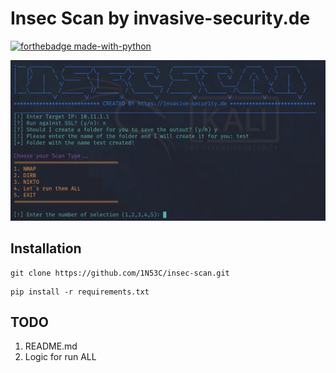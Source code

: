 # Insec Scan by invasive-security.de

[![forthebadge made-with-python](http://ForTheBadge.com/images/badges/made-with-python.svg)](https://www.python.org/)


![Screenshot](https://github.com/1N53C/insec-scan/blob/master/InSecScan.png)



## Installation

```
git clone https://github.com/1N53C/insec-scan.git
```
```
pip install -r requirements.txt
```

## TODO

1. README.md
2. Logic for run ALL
